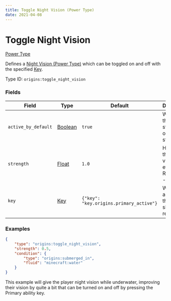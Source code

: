 ```yaml
---
title: Toggle Night Vision (Power Type)
date: 2021-04-08
---
```


# Toggle Night Vision

[Power Type](../power_types.md)

Defines a [Night Vision (Power Type)](night_vision.md) which can be toggled on and off with the specified [Key](../data_types/key.md).

Type ID: `origins:toggle_night_vision`


### Fields

Field  | Type | Default | Description
-------|------|---------|-------------
`active_by_default` | [Boolean](../data_types/boolean.md) | `true` | Whether this power starts in the on or off state.
`strength` | [Float](../data_types/float.md) | `1.0` | How strong the night vision effect is. Range: 0.0 - 1.0.
`key` | [Key](../data_types/key.md) | `{"key": "key.origins.primary_active"}` | Which active key this power should respond to.


### Examples

```json
{
  	"type": "origins:toggle_night_vision",
  	"strength": 0.5,
	"condition": {
		"type": "origins:submerged_in",
		"fluid": "minecraft:water"
	}
}
```

This example will give the player night vision while underwater, improving their vision by quite a bit that can be turned on and off by pressing the Primary ability key.
